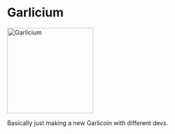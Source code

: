 # Garlicium

<img src="https://raw.githubusercontent.com/westminsterflip/Garlicium/master/Garlicium.png" alt="Garlicium" style="width: 200px;"/>

Basically just making a new Garlicoin with different devs.
